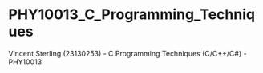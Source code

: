 # PHY10013_C_Programming_Techniques
Vincent Sterling (23130253) - C Programming Techniques (C/C++/C#) - PHY10013
